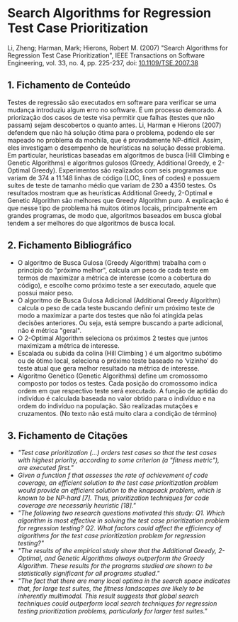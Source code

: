 # Search Algorithms for Regression Test Case Prioritization

Li, Zheng; Harman, Mark; Hierons, Robert M. (2007) "Search Algorithms for Regression Test Case Prioritization", IEEE Transactions on Software Engineering, vol. 33, no. 4, pp. 225-237, doi: [10.1109/TSE.2007.38](https://doi.org/10.1109/TSE.2007.38)

## 1. Fichamento de Conteúdo

Testes de regressão são executados em software para verificar se uma mudança introduziu algum erro no software. É um processo demorado. A priorização dos casos de teste visa permitir que falhas (testes que não passam) sejam descobertos o quanto antes. Li, Harman e Hierons (2007) defendem que não há solução ótima para o problema, podendo ele ser mapeado no problema da mochila, que é provadamente NP-difícil. Assim, eles investigam o desempenho de heurísticas na solução desse problema. Em particular, heurísticas baseadas em algoritmos de busca (Hill Climbing e Genetic Algorithms) e algoritmos gulosos (Greedy, Additional Greedy, e 2-Optimal Greedy).  Experimentos são realizados com  seis programas que variam de 374 a 11.148 linhas de código (LOC, lines of codes)  e possuem suítes de teste de tamanho médio que variam de 230 a 4350 testes. Os resultados mostram que as heurísticas Additional Greedy, 2-Optimal e Genetic Algorithm são melhores que Greedy Algorithm puro. A explicação é que nesse tipo de problema há muitos ótimos locais, principalmente em grandes programas, de modo que, algoritmos baseados em busca global tendem a ser melhores do que algoritmos de busca local.

## 2. Fichamento Bibliográfico
* O algoritmo de Busca Gulosa (Greedy Algorithm)  trabalha com o princípio do "próximo melhor", calcula um peso de cada teste em termos de maximizar a métrica de interesse (como a cobertura do código), e escolhe como próximo teste a ser executado, aquele que possui maior peso.
* O algoritmo de Busca Gulosa Adicional (Additional Greedy Algorithm) calcula o peso de cada teste buscando definir um próximo teste de modo a maximizar a parte dos testes que não foi atingida pelas decisões anteriores. Ou seja, está sempre buscando a parte adicional, não é métrica "geral".
* O 2-Optimal Algorithm seleciona os próximos 2 testes que juntos maximizam a métrica de interesse.
* Escalada ou subida da colina (Hill Climbing ) é um algoritmo subótimo ou de ótimo local, seleciona o próximo teste baseado no ‘vizinho’ do teste atual que gera melhor resultado na métrica de interesse.
* Algoritmo Genético (Genetic Algorithms) define um cromossomo composto por todos os testes. Cada posição do cromossomo indica ordem em que respectivo teste será executado. A função de aptidão do indivíduo é calculada baseada no valor obtido para o indivíduo e na ordem do indivíduo na população. São realizadas mutações e cruzamentos. (No texto não está muito clara a condição de término)

## 3. Fichamento de Citações
* _"Test case prioritization (...) orders test cases so that the test cases with highest priority, according to some criterion (a "fitness metric"), are executed first."_
* _Given a function f that assesses the rate of achievement of code coverage, an efficient solution to the test case prioritization problem would provide an efficient solution to the knapsack problem, which is known to be NP-hard [7]. Thus, prioritization techniques for code coverage are necessarily heuristic [18]."_
* _"The following two research questions motivated this study: Q1. Which algorithm is most effective in solving the test case prioritization problem for regression testing? Q2. What factors could affect the efficiency of algorithms for the test case prioritization problem for regression testing?"_
* _"The results of the empirical study show that the Additional Greedy, 2-Optimal, and Genetic Algorithms always outperform the Greedy Algorithm. These results for the programs studied are shown to be statistically significant for all programs studied."_
* _"The fact that there are many local optima in the search space indicates that, for large test suites, the fitness landscapes are likely to be inherently multimodal. This result suggests that global search techniques could outperform local search techniques for regression testing prioritization problems, particularly for larger test suites."_